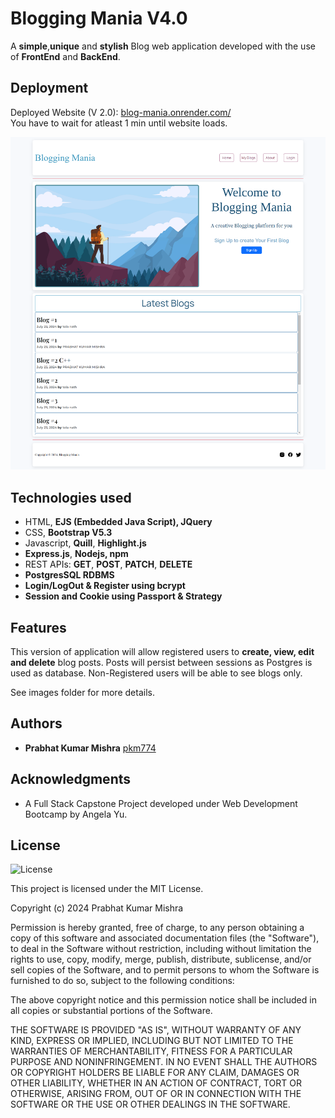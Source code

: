 # Blogging Mania V4.0

A **simple**,**unique** and **stylish** Blog web application developed with the use of **FrontEnd** and **BackEnd**.

## Deployment

Deployed Website (V 2.0): [blog-mania.onrender.com/](https://blog-mania.onrender.com)  
You have to wait for atleast 1 min until website loads.  

![blogging_mania](./images/home.png)

## Technologies used

  * HTML, **EJS (Embedded Java Script), JQuery**
  * CSS, **Bootstrap V5.3**
  * Javascript, **Quill**, **Highlight.js**
  * **Express.js**, **Nodejs, npm**
  * REST APIs: **GET**, **POST**, **PATCH**, **DELETE**
  * **PostgresSQL RDBMS**
  * **Login/LogOut & Register using bcrypt**
  * **Session and Cookie using Passport & Strategy**

## Features

This version of application will allow registered users to <b>create, view, edit and delete</b> blog posts. Posts will persist between sessions as Postgres is used as database. Non-Registered users will be able to see blogs only.  
  
See images folder for more details.

## Authors

  - **Prabhat Kumar Mishra**
    [pkm774](https://pkm774.github.io/)

## Acknowledgments

  * A Full Stack Capstone Project developed under Web Development Bootcamp by Angela Yu.

## License

![License](https://img.shields.io/badge/license-MIT%20License-blue.svg)

This project is licensed under the MIT License.

Copyright (c) 2024 Prabhat Kumar Mishra

Permission is hereby granted, free of charge, to any person obtaining a copy
of this software and associated documentation files (the "Software"), to deal
in the Software without restriction, including without limitation the rights
to use, copy, modify, merge, publish, distribute, sublicense, and/or sell
copies of the Software, and to permit persons to whom the Software is
furnished to do so, subject to the following conditions:

The above copyright notice and this permission notice shall be included in all
copies or substantial portions of the Software.

THE SOFTWARE IS PROVIDED "AS IS", WITHOUT WARRANTY OF ANY KIND, EXPRESS OR
IMPLIED, INCLUDING BUT NOT LIMITED TO THE WARRANTIES OF MERCHANTABILITY,
FITNESS FOR A PARTICULAR PURPOSE AND NONINFRINGEMENT. IN NO EVENT SHALL THE
AUTHORS OR COPYRIGHT HOLDERS BE LIABLE FOR ANY CLAIM, DAMAGES OR OTHER
LIABILITY, WHETHER IN AN ACTION OF CONTRACT, TORT OR OTHERWISE, ARISING FROM,
OUT OF OR IN CONNECTION WITH THE SOFTWARE OR THE USE OR OTHER DEALINGS IN THE
SOFTWARE.
